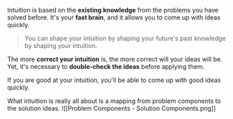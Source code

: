 Intuition is based on the **existing knowledge** from the problems you have solved before. It's your **fast brain**, and it allows you to come up with ideas quickly.

> You can shape your intuition by shaping your future's past knowledge by shaping your intuition.

The more **correct your intuition** is, the more correct will your ideas will be. Yet, it's necessary to **double-check the ideas** before applying them.

If you are good at your intuition, you'll be able to come up with good ideas quickly.

What intuition is really all about is a mapping from problem components to the solution ideas.
![[Problem Components - Solution Components.png]]



